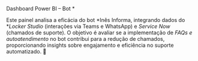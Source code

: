 Dashboard Power BI – Bot *  

Este painel analisa a eficácia do bot *Inês Informa, integrando dados do **Locker Studio* (interações via Teams e WhatsApp) e *Service Now* (chamados de suporte). O objetivo é avaliar se a implementação de *FAQs e autoatendimento* no bot contribui para a redução de chamados, proporcionando insights sobre engajamento e eficiência no suporte automatizado. 🚀


